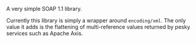 A very simple SOAP 1.1 library.

Currently this library is simply a wrapper around `encoding/xml`. The only value it adds is
the flattening of multi-reference values returned by pesky services such as Apache Axis.
